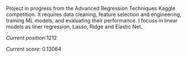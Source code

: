 Project in progress from the Advanced Regression Techniques Kaggle competition. It requires data cleaning, feature selection and engineering, training ML models, and evaluating their performance.
I focuss in linear models as liner regression, Lasso, Ridge and Elastic Net.

*Current position*:1212

*Current score*: 0.13064
